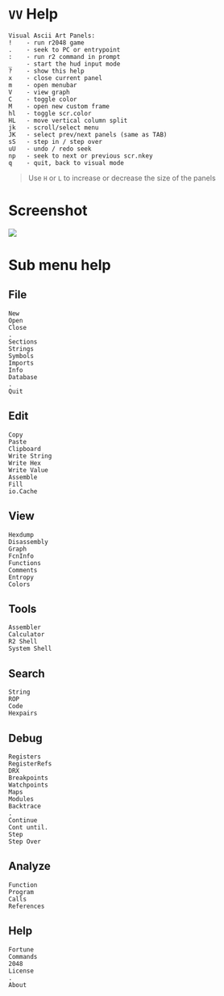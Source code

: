 <!-- TITLE: VV Help -->

#  `VV` Help

```text
Visual Ascii Art Panels:
!    - run r2048 game
.    - seek to PC or entrypoint
:    - run r2 command in prompt
_    - start the hud input mode
?    - show this help
x    - close current panel
m    - open menubar
V    - view graph
C    - toggle color
M    - open new custom frame
hl   - toggle scr.color
HL   - move vertical column split
jk   - scroll/select menu
JK   - select prev/next panels (same as TAB)
sS   - step in / step over
uU   - undo / redo seek
np   - seek to next or previous scr.nkey
q    - quit, back to visual mode
```
> Use `H` or `L` to increase or decrease the size of the panels

# Screenshot
![](/uploads/v-help/v-bang.png)

# Sub menu help
## File

```text
New
Open
Close
.
Sections
Strings
Symbols
Imports
Info
Database
.
Quit
```

## Edit
```text
Copy
Paste
Clipboard
Write String
Write Hex
Write Value
Assemble
Fill
io.Cache
```

## View
```text
Hexdump
Disassembly
Graph
FcnInfo
Functions
Comments
Entropy
Colors
```

## Tools
```text
Assembler
Calculator
R2 Shell
System Shell
```

## Search
```text
String
ROP
Code
Hexpairs
```

## Debug
```text
Registers
RegisterRefs
DRX
Breakpoints
Watchpoints
Maps
Modules
Backtrace
.
Continue
Cont until.
Step
Step Over
```

## Analyze
```text
Function
Program
Calls
References
```

## Help
```text
Fortune
Commands
2048
License
.
About
```

